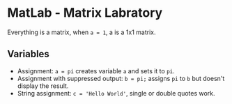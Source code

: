 # MatLab - Matrix Labratory

Everything is a matrix, when `a = 1`, a is a 1x1 matrix.

## Variables

* Assignment: `a = pi` creates variable `a` and sets it to `pi`.
* Assignment with suppressed output: `b = pi;` assigns `pi` to `b` but doesn't display the result.
* String assignment: `c = 'Hello World'`, single or double quotes work.